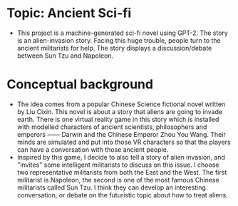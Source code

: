 # Topic: Ancient Sci-fi
- This project is a machine-generated sci-fi novel using GPT-2. The story is an alien-invasion story. Facing this huge trouble, people turn to the ancient militarists for help. The story displays a discussion/debate between Sun Tzu and Napoleon.
# Conceptual background
- The idea comes from a popular Chinese Science fictional novel <The Three Body Problem> written by Liu Cixin. This novel is about a story that aliens are going to invade earth. There is one virtual reality game in this story which is installed with modelled characters of ancient scientists, philosophers and emperors —— Darwin and the Chinese Emperor Zhou You Wang. Their minds are simulated and put into those VR characters so that the players can have a conversation with those ancient people.
- Inspired by this game, I decide to also tell a story of alien invasion, and "invites" some intelligent militarists to discuss on this issue. I choose two representative militarists from both the East and the West. The first militarist is Napoleon, the second is one of the most famous Chinese militarists called Sun Tzu. I think they can develop an interesting conversation, or debate on the futuristic topic about how to treat aliens.
  
